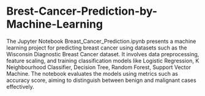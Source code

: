 # Brest-Cancer-Prediction-by-Machine-Learning

The Jupyter Notebook Breast_Cancer_Prediction.ipynb presents a machine learning project for predicting breast cancer using datasets such as the Wisconsin Diagnostic Breast Cancer dataset. It involves data preprocessing, feature scaling, and training classification models like Logistic Regression, K Neighbourhood Classifier, Decision Tree, Random Forest, Support Vector Machine. The notebook evaluates the models using metrics such as accuracy score, aiming to distinguish between benign and malignant cases effectively.
